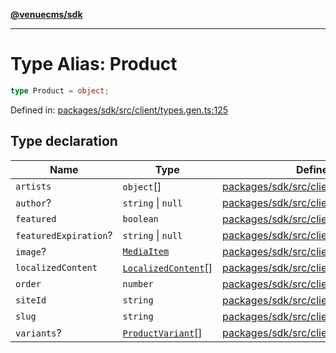 [**@venuecms/sdk**](../Index.md)

***

# Type Alias: Product

```ts
type Product = object;
```

Defined in: [packages/sdk/src/client/types.gen.ts:125](https://github.com/venuecms/sdk/blob/dbe1bd3b5606b46905e3e9cba86e4c1f6af6def7/packages/sdk/src/client/types.gen.ts#L125)

## Type declaration

| Name | Type | Defined in |
| ------ | ------ | ------ |
| <a id="artists"></a> `artists` | `object`[] | [packages/sdk/src/client/types.gen.ts:134](https://github.com/venuecms/sdk/blob/dbe1bd3b5606b46905e3e9cba86e4c1f6af6def7/packages/sdk/src/client/types.gen.ts#L134) |
| <a id="author"></a> `author`? | `string` \| `null` | [packages/sdk/src/client/types.gen.ts:131](https://github.com/venuecms/sdk/blob/dbe1bd3b5606b46905e3e9cba86e4c1f6af6def7/packages/sdk/src/client/types.gen.ts#L131) |
| <a id="featured"></a> `featured` | `boolean` | [packages/sdk/src/client/types.gen.ts:129](https://github.com/venuecms/sdk/blob/dbe1bd3b5606b46905e3e9cba86e4c1f6af6def7/packages/sdk/src/client/types.gen.ts#L129) |
| <a id="featuredexpiration"></a> `featuredExpiration`? | `string` \| `null` | [packages/sdk/src/client/types.gen.ts:130](https://github.com/venuecms/sdk/blob/dbe1bd3b5606b46905e3e9cba86e4c1f6af6def7/packages/sdk/src/client/types.gen.ts#L130) |
| <a id="image"></a> `image`? | [`MediaItem`](MediaItem.md) | [packages/sdk/src/client/types.gen.ts:132](https://github.com/venuecms/sdk/blob/dbe1bd3b5606b46905e3e9cba86e4c1f6af6def7/packages/sdk/src/client/types.gen.ts#L132) |
| <a id="localizedcontent"></a> `localizedContent` | [`LocalizedContent`](LocalizedContent.md)[] | [packages/sdk/src/client/types.gen.ts:133](https://github.com/venuecms/sdk/blob/dbe1bd3b5606b46905e3e9cba86e4c1f6af6def7/packages/sdk/src/client/types.gen.ts#L133) |
| <a id="order"></a> `order` | `number` | [packages/sdk/src/client/types.gen.ts:128](https://github.com/venuecms/sdk/blob/dbe1bd3b5606b46905e3e9cba86e4c1f6af6def7/packages/sdk/src/client/types.gen.ts#L128) |
| <a id="siteid"></a> `siteId` | `string` | [packages/sdk/src/client/types.gen.ts:126](https://github.com/venuecms/sdk/blob/dbe1bd3b5606b46905e3e9cba86e4c1f6af6def7/packages/sdk/src/client/types.gen.ts#L126) |
| <a id="slug"></a> `slug` | `string` | [packages/sdk/src/client/types.gen.ts:127](https://github.com/venuecms/sdk/blob/dbe1bd3b5606b46905e3e9cba86e4c1f6af6def7/packages/sdk/src/client/types.gen.ts#L127) |
| <a id="variants"></a> `variants`? | [`ProductVariant`](ProductVariant.md)[] | [packages/sdk/src/client/types.gen.ts:137](https://github.com/venuecms/sdk/blob/dbe1bd3b5606b46905e3e9cba86e4c1f6af6def7/packages/sdk/src/client/types.gen.ts#L137) |
